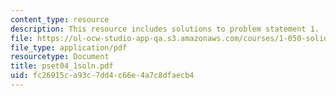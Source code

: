 ```yaml
---
content_type: resource
description: This resource includes solutions to problem statement 1.
file: https://ol-ocw-studio-app-qa.s3.amazonaws.com/courses/1-050-solid-mechanics-fall-2004/fc26915ca93c7dd4c66e4a7c8dfaecb4_pset04_1soln.pdf
file_type: application/pdf
resourcetype: Document
title: pset04_1soln.pdf
uid: fc26915c-a93c-7dd4-c66e-4a7c8dfaecb4
---
```

